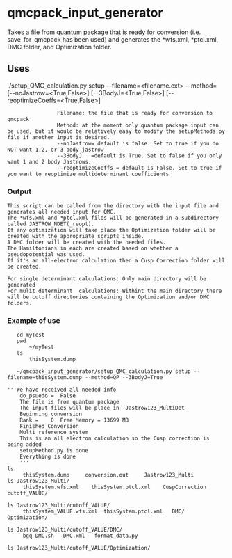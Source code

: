 # qmcpack_input_generator
Takes a file from quantum package that is ready for conversion (i.e. save_for_qmcpack has been used) and generates the *wfs.xml, *ptcl.xml, DMC folder, and Optimization folder. 


## Uses
   ./setup_QMC_calculation.py setup --filename=<filename.ext> --method=<QP> 		
                                   [--noJastrow=<True,False>]
			                             [--3BodyJ=<True,False>]
			                             [--reoptimizeCoeffs=<True,False>]
                                   
                    Filename: the file that is ready for conversion to qmcpack
                    Method: at the moment only quantum package input can be used, but it would be relatively easy to modify the setupMethods.py file if another input is desired.
                    --noJastrow= default is false. Set to true if you do NOT want 1,2, or 3 body jastrow
                    --3BodyJ   =default is True. Set to false if you only want 1 and 2 body Jastrows.
                    --reoptimizeCoeffs = default is False. Set to true if you want to reoptimize multideterminant coefficients
                 
### Output 
    This script can be called from the directory with the input file and generates all needed input for QMC.
    The *wfs.xml and *ptcl.xml files will be generated in a subdirectory called JASTROW_NDET(_reopt).
    If any optimization will take place the Optimization folder will be created with the appropriate scripts inside. 
    A DMC folder will be created with the needed files. 
    The Hamiltonians in each are created based on whether a pseudopotential was used. 
    If it's an all-electron calculation then a Cusp Correction folder will be created.
    
    For single determinant calculations: Only main directory will be generated
    For mulit determinant  calculations: Withint the main directory there will be cutoff directories containing the Optimization and/or DMC folders.
   
   
### Example of use

       cd myTest
       pwd 
           ~/myTest
       ls
           thisSystem.dump
	   
       ~/qmcpack_input_generator/setup_QMC_calculation.py setup --filename=thisSystem.dump --method=QP --3BodyJ=True
       
	'''We have received all needed info
		do_psuedo =  False
		The file is from quantum package
		The input files will be place in  Jastrow123_MultiDet
		Beginning conversion
		Rank =    0  Free Memory = 13699 MB
		Finished Conversion
		Multi reference system
		This is an all electron calculation so the Cusp correction is being added
		setupMethod.py is done
		Everything is done
		'''
	ls
	     thisSystem.dump     conversion.out     Jastrow123_Multi
	ls Jastrow123_Multi/
	     thisSystem.wfs.xml    thisSystem.ptcl.xml    CuspCorrection   cutoff_VALUE/
	
	ls Jastrow123_Multi/cutoff_VALUE/
	     thisSystem_VALUE.wfs.xml  thisSystem.ptcl.xml   DMC/   Optimization/
	
	ls Jastrow123_Multi/cutoff_VALUE/DMC/
	     bgq-DMC.sh   DMC.xml   format_data.py
	     
	ls Jastrow123_Multi/cutoff_VALUE/Optimization/
	   
	    

